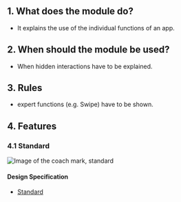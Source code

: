 ## 1. What does the module do? 
*   It explains the use of the individual functions of an app.

## 2. When should the module be used? 
*   When hidden interactions have to be explained.

## 3. Rules
*   expert functions (e.g. Swipe) have to be shown.

## 4. Features 
### 4.1 Standard
![Image of the coach mark, standard](https://raw.githubusercontent.com/sbb-design-systems/design-system-mobile-documentation/master/documentation/modules/coach-mark/images/MM15.png 'class: image')

#### Design Specification
*   [Standard](https://sbb.invisionapp.com/d/main#/console/14051805/322946078/inspect)

